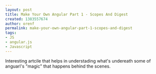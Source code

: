 ```yaml
---
layout: post
title: Make Your Own Angular Part 1 - Scopes And Digest
created: 1383557674
author: orenf
permalink: make-your-own-angular-part-1-scopes-and-digest
tags:
- JS
- angular.js
- Javascript
---
```

<p>Interesting artcile that helps in understading what&#39;s undereath some of anguarl&#39;s &quot;magic&quot;&nbsp;that happens behind the scenes.</p>
